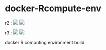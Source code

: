 # docker-Rcompute-env

r2 : 
[![](https://images.microbadger.com/badges/image/fimm/r2.svg)](https://microbadger.com/images/fimm/breeze "Get your own image badge on microbadger.com")
[![](https://images.microbadger.com/badges/version/fimm/r2.svg)](https://microbadger.com/images/fimm/breeze "Get your own version badge on microbadger.com")

r3 : 
[![](https://images.microbadger.com/badges/image/fimm/r3.svg)](https://microbadger.com/images/fimm/breeze "Get your own image badge on microbadger.com")
[![](https://images.microbadger.com/badges/version/fimm/r3.svg)](https://microbadger.com/images/fimm/breeze "Get your own version badge on microbadger.com")

docker R computing environment build
